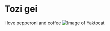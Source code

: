 # Tozi gei
i love pepperoni and coffee
![Image of Yaktocat](https://octodex.github.com/images/yaktocat.png)
